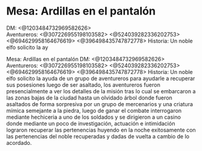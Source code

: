 # Mesa: Ardillas en el pantalón 
DM: <@1203484732969582626>  
Aventureros: <@307226955198103582> <@524039282336202753> <@694629958164676619> <@396498435747872778> 
Historia: Un noble elfo solicito la ay

Mesa: Ardillas en el pantalón 
DM: <@1203484732969582626>  
Aventureros: <@307226955198103582> <@524039282336202753> <@694629958164676619> <@396498435747872778> 
Historia: Un noble elfo solicito la ayuda de un grupo de aventureros para ayudarle a recuperar sus posesiones luego de ser asaltado, los aventureros fueron presencialmente a ver los detalles de la misión tras lo cual se embarcaron a las zonas bajas de la ciudad hasta un olvidado árbol donde fueron asaltados de forma sorpresiva por un grupo de mercenarios y una criatura mímica semejante a la piedra, luego de ganar el combate interrogaron mediante hechiceria a uno de los soldados y se dirigieron a un casino donde mediante un poco de investigación, actuación e intimidación lograron recuperar las pertenencias huyendo en la noche exitosamente con las pertenencias del noble recuperadas y dadas de vuelta a cambio de lo acordado.

